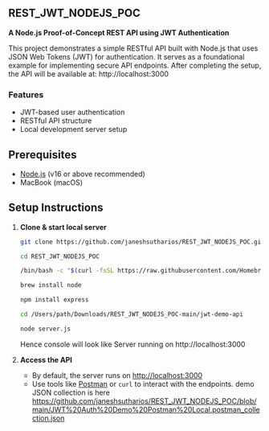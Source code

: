 ## REST_JWT_NODEJS_POC

**A Node.js Proof-of-Concept REST API using JWT Authentication**

This project demonstrates a simple RESTful API built with Node.js that uses JSON Web Tokens (JWT) for authentication. It serves as a foundational example for implementing secure API endpoints. After completing the setup, the API will be available at:
http://localhost:3000

### Features

- JWT-based user authentication
- RESTful API structure
- Local development server setup

## Prerequisites

- [Node.js](https://nodejs.org/) (v16 or above recommended)
- MacBook (macOS)

## Setup Instructions

1. **Clone & start local server**

   ```bash
   git clone https://github.com/janeshsutharios/REST_JWT_NODEJS_POC.git
   
   cd REST_JWT_NODEJS_POC

   /bin/bash -c "$(curl -fsSL https://raw.githubusercontent.com/Homebrew/install/HEAD/install.sh)"
   
   brew install node

   npm install express
   
   cd /Users/path/Downloads/REST_JWT_NODEJS_POC-main/jwt-demo-api
   
   node server.js
   ```
   Hence console will look like Server running on http://localhost:3000

2. **Access the API**

   - By default, the server runs on [http://localhost:3000](http://localhost:3000)
   - Use tools like [Postman](https://www.postman.com/) or `curl` to interact with the endpoints. demo JSON collection is here https://github.com/janeshsutharios/REST_JWT_NODEJS_POC/blob/main/JWT%20Auth%20Demo%20Postman%20Local.postman_collection.json
